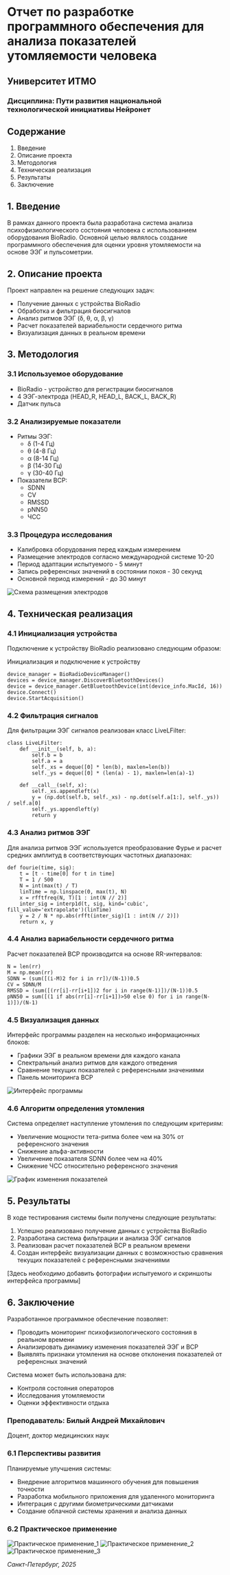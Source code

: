# Отчет по разработке программного обеспечения для анализа показателей утомляемости человека
## Университет ИТМО
### Дисциплина: Пути развития национальной технологической инициативы Нейронет

## Содержание
1. Введение
2. Описание проекта
3. Методология
4. Техническая реализация
5. Результаты
6. Заключение

## 1. Введение

В рамках данного проекта была разработана система анализа психофизиологического состояния человека с использованием оборудования BioRadio. Основной целью являлось создание программного обеспечения для оценки уровня утомляемости на основе ЭЭГ и пульсометрии.

## 2. Описание проекта

Проект направлен на решение следующих задач:
- Получение данных с устройства BioRadio
- Обработка и фильтрация биосигналов
- Анализ ритмов ЭЭГ (δ, θ, α, β, γ)
- Расчет показателей вариабельности сердечного ритма
- Визуализация данных в реальном времени

## 3. Методология

### 3.1 Используемое оборудование
- BioRadio - устройство для регистрации биосигналов
- 4 ЭЭГ-электрода (HEAD_R, HEAD_L, BACK_L, BACK_R)
- Датчик пульса

### 3.2 Анализируемые показатели
- Ритмы ЭЭГ:
  - δ (1-4 Гц)
  - θ (4-8 Гц)
  - α (8-14 Гц)
  - β (14-30 Гц)
  - γ (30-40 Гц)
- Показатели ВСР:
  - SDNN
  - CV
  - RMSSD
  - pNN50
  - ЧСС

### 3.3 Процедура исследования
- Калибровка оборудования перед каждым измерением
- Размещение электродов согласно международной системе 10-20
- Период адаптации испытуемого - 5 минут
- Запись референсных значений в состоянии покоя - 30 секунд
- Основной период измерений - до 30 минут

![Схема размещения электродов](./report_photos/electrodes_placement.png)

## 4. Техническая реализация

### 4.1 Инициализация устройства

Подключение к устройству BioRadio реализовано следующим образом:

Инициализация и подключение к устройству


```
device_manager = BioRadioDeviceManager()
devices = device_manager.DiscoverBluetoothDevices()
device = device_manager.GetBluetoothDevice(int(device_info.MacId, 16))
device.Connect()
device.StartAcquisition()
```


### 4.2 Фильтрация сигналов

Для фильтрации ЭЭГ сигналов реализован класс LiveLFilter:

```
class LiveLFilter:
    def __init__(self, b, a):
        self.b = b
        self.a = a
        self._xs = deque([0] * len(b), maxlen=len(b))
        self._ys = deque([0] * (len(a) - 1), maxlen=len(a)-1)

    def __call__(self, x):
        self._xs.appendleft(x)
        y = (np.dot(self.b, self._xs) - np.dot(self.a[1:], self._ys)) / self.a[0]
        self._ys.appendleft(y)
        return y
```


### 4.3 Анализ ритмов ЭЭГ

Для анализа ритмов ЭЭГ используется преобразование Фурье и расчет средних амплитуд в соответствующих частотных диапазонах:

```
def fourie(time, sig):
    t = [t - time[0] for t in time]
    T = 1 / 500
    N = int(max(t) / T)
    linTime = np.linspace(0, max(t), N)
    x = rfftfreq(N, T)[1 : int(N // 2)]
    inter_sig = interp1d(t, sig, kind='cubic', fill_value='extrapolate')(linTime)
    y = 2 / N * np.abs(rfft(inter_sig)[1 : int(N // 2)])
    return x, y
```


### 4.4 Анализ вариабельности сердечного ритма

Расчет показателей ВСР производится на основе RR-интервалов:

```
N = len(rr)
M = np.mean(rr)
SDNN = (sum([(i-M)2 for i in rr])/(N-1))0.5
CV = SDNN/M
RMSSD = (sum([(rr[i]-rr[i+1])2 for i in range(N-1)])/(N-1))0.5
pNN50 = sum([(1 if abs(rr[i]-rr[i+1])>50 else 0) for i in range(N-1)])/(N-1)
```

### 4.5 Визуализация данных

Интерфейс программы разделен на несколько информационных блоков:
- Графики ЭЭГ в реальном времени для каждого канала
- Спектральный анализ ритмов для каждого отведения
- Сравнение текущих показателей с референсными значениями
- Панель мониторинга ВСР

![Интерфейс программы](./report_photos/referent_window_screenshot.png)

### 4.6 Алгоритм определения утомления

Система определяет наступление утомления по следующим критериям:
- Увеличение мощности тета-ритма более чем на 30% от референсного значения
- Снижение альфа-активности
- Увеличение показателя SDNN более чем на 40%
- Снижение ЧСС относительно референсного значения

![График изменения показателей](./report_photos/compare_with_referent_screenshot.png)

## 5. Результаты

В ходе тестирования системы были получены следующие результаты:

1. Успешно реализовано получение данных с устройства BioRadio
2. Разработана система фильтрации и анализа ЭЭГ сигналов
3. Реализован расчет показателей ВСР в реальном времени
4. Создан интерфейс визуализации данных с возможностью сравнения текущих показателей с референсными значениями

[Здесь необходимо добавить фотографии испытуемого и скриншоты интерфейса программы]


## 6. Заключение

Разработанное программное обеспечение позволяет:
- Проводить мониторинг психофизиологического состояния в реальном времени
- Анализировать динамику изменения показателей ЭЭГ и ВСР
- Выявлять признаки утомления на основе отклонения показателей от референсных значений

Система может быть использована для:
- Контроля состояния операторов
- Исследования утомляемости
- Оценки эффективности отдыха

### Преподаватель: Билый Андрей Михайлович
Доцент, доктор медицинских наук

### 6.1 Перспективы развития

Планируемые улучшения системы:
- Внедрение алгоритмов машинного обучения для повышения точности
- Разработка мобильного приложения для удаленного мониторинга
- Интеграция с другими биометрическими датчиками
- Создание облачной системы хранения и анализа данных

### 6.2 Практическое применение
![Практическое применение_1](./report_photos/subject_person_photo_in_front_view_program_shown.jpeg)
![Практическое применение_2](./report_photos/subject_person_photo_in_main_view.jpeg)
![Практическое применение_3](./report_photos/subject_person_photo_with_stress_testing_game_shown.jpeg)

_Санкт-Петербург, 2025_
